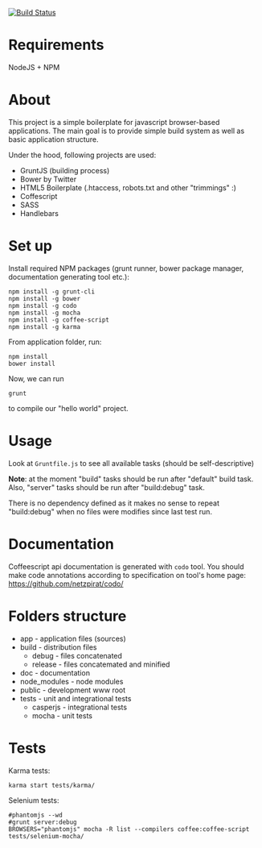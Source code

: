[![Build Status](https://travis-ci.org/abahdanovich/grunt-app-boilerplate.png?branch=master)](https://travis-ci.org/abahdanovich/grunt-app-boilerplate)

Requirements
============

NodeJS + NPM


About
=====

This project is a simple boilerplate for javascript browser-based applications. The main goal is to provide simple build system as well as basic application structure.

Under the hood, following projects are used:

* GruntJS (building process)
* Bower by Twitter
* HTML5 Boilerplate (.htaccess, robots.txt and other "trimmings" :)
* Coffescript
* SASS
* Handlebars

Set up
======

Install required NPM packages (grunt runner, bower package manager, documentation generating tool etc.):

```
npm install -g grunt-cli
npm install -g bower
npm install -g codo
npm install -g mocha
npm install -g coffee-script
npm install -g karma

```

From application folder, run:

```
npm install
bower install
```

Now, we can run 

```
grunt
```

to compile our "hello world" project.

Usage
=====

Look at `Gruntfile.js` to see all available tasks (should be self-descriptive)

__Note__: at the moment "build" tasks should be run after "default" build task. Also, "server" tasks should be run after "build:debug" task.

There is no dependency defined as it makes no sense to repeat "build:debug" when no files were modifies since last test run.

Documentation
=============

Coffeescript api documentation is generated with `codo` tool. You should make code annotations according to specification on tool's home page: https://github.com/netzpirat/codo/

Folders structure
=================

* app - application files (sources)
* build - distribution files
	* debug - files concatenated
	* release - files concatemated and minified
* doc - documentation
* node_modules - node modules
* public - development www root
* tests - unit and integrational tests
    * casperjs - integrational tests
    * mocha - unit tests

Tests
=====

Karma tests:
```
karma start tests/karma/
```

Selenium tests:
```
#phantomjs --wd
#grunt server:debug
BROWSERS="phantomjs" mocha -R list --compilers coffee:coffee-script tests/selenium-mocha/
```
